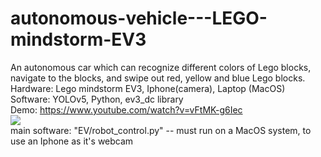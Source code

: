 # autonomous-vehicle---LEGO-mindstorm-EV3
An autonomous car which can recognize different colors of Lego blocks, navigate to the blocks, and swipe out red, yellow and blue Lego blocks.<br>
Hardware: Lego mindstorm EV3, Iphone(camera), Laptop (MacOS)<br>
Software: YOLOv5, Python, ev3_dc library<br>
Demo: https://www.youtube.com/watch?v=vFtMK-g6Iec <br>
<img src="demo1.gif"><br>
main software: "EV/robot_control.py" -- must run on a MacOS system, to use an Iphone as it's webcam